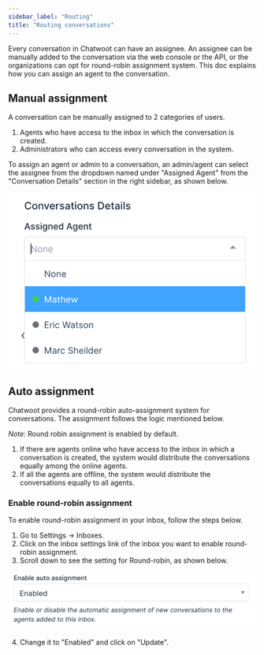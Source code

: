 ```yaml
---
sidebar_label: "Routing"
title: "Routing conversations"
---
```


Every conversation in Chatwoot can have an assignee. An assignee can be manually added to the conversation via the web console or the API, or the organizations can opt for round-robin assignment system. This doc explains how you can assign an agent to the conversation.

## Manual assignment

A conversation can be manually assigned to 2 categories of users.

1. Agents who have access to the inbox in which the conversation is created.
2. Administrators who can access every conversation in the system.

To assign an agent or admin to a conversation, an admin/agent can select the assignee from the dropdown named under "Assigned Agent" from the "Conversation Details" section in the right sidebar, as shown below.

<img src="./images/assigned-agent.png" class="mw-50" alt="agent-assignment" />

## Auto assignment

Chatwoot provides a round-robin auto-assignment system for conversations. The assignment follows the logic mentioned below.

_Note_: Round robin assignment is enabled by default.

1. If there are agents online who have access to the inbox in which a conversation is created, the system would distribute the conversations equally among the online agents.
2. If all the agents are offline, the system would distribute the conversations equally to all agents.


### Enable round-robin assignment

To enable round-robin assignment in your inbox, follow the steps below.

1. Go to Settings -> Inboxes.
2. Click on the inbox settings link of the inbox you want to enable round-robin assignment.
3. Scroll down to see the setting for Round-robin, as shown below.

<img src="./images/round-robin-settings.png" class="mw-50" alt="round-robin-settings" />

4. Change it to "Enabled" and click on "Update".
